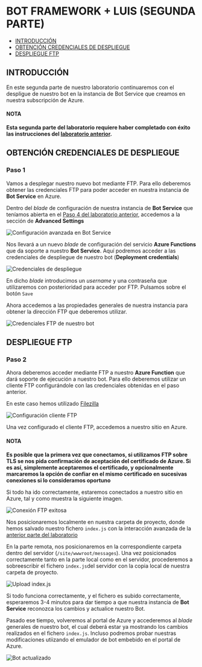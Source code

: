 # BOT FRAMEWORK + LUIS (SEGUNDA PARTE)
* [INTRODUCCIÓN](#introducciÓn)
* [OBTENCIÓN CREDENCIALES DE DESPLIEGUE](#obtenciÓn-credenciales-de-despliegue)
* [DESPLIEGUE FTP](#despliegue-ft)

## INTRODUCCIÓN
En este segunda parte de nuestro laboratorio continuaremos con el despligue de 
nuestro bot en la instancia de Bot Service que creamos en nuestra subscripción de Azure.

#### NOTA
**Esta segunda parte del laboratorio requiere haber completado con éxito las 
instrucciones del [laboratorio anterior](./README.md).**

## OBTENCIÓN CREDENCIALES DE DESPLIEGUE

### Paso 1
Vamos a desplegar nuestro nuevo bot mediante FTP. Para ello deberemos obtener 
las credenciales FTP para poder acceder en nuestra instancia de **Bot Service**
en Azure. 

Dentro del *blade* de configuración de nuestra instancia de **Bot Service** que 
teníamos abierta en el [Paso 4 del laboratorio anterior](./README.md#paso-4),
accedemos a la sección de **Advanced Settings**

![Configuración avanzada en Bot Service](./images/lab2/img1-step1.png)

Nos llevará a un nuevo *blade* de configuración del servicio **Azure Functions** 
que da soporte a nuestro **Bot Service**. Aquí podremos acceder a las credenciales
de despliegue de nuestro bot (**Deployment credentials**)

![Credenciales de despliegue](./images/lab2/img2-step1.png)

En dicho *blade* introducimos un *username* y una contraseña que utilizaremos
con posterioridad para acceder por FTP. Pulsamos sobre el botón `Save`

Ahora accedemos a las propiedades generales de nuestra instancia para 
obtener la dirección FTP que deberemos utilizar.

![Credenciales FTP de nuestro bot](./images/lab2/img3-step1.png)

## DESPLIEGUE FTP

### Paso 2
Ahora deberemos acceder mediante FTP a nuestro **Azure Function** que dará 
soporte de ejecución a nuestro bot. Para ello deberemos utilizar un cliente FTP
configurándole con las credenciales obtenidas en el paso anterior.

En este caso hemos utilizado [Filezilla](https://filezilla-project.org) 

![Configuración cliente FTP](./images/lab2/img1-step2.png)

Una vez configurado el cliente FTP, accedemos a nuestro sitio en Azure.

#### NOTA
**Es posible que la primera vez que conectamos, si utilizamos FTP sobre TLS se 
nos pida confirmación de aceptación del certificado de Azure. Si es así, 
simplemente aceptaremos el certificado, y opcionalmente marcaremos la opción
de confiar en el mismo certificado en sucesivas conexiones si lo 
consideramos oportuno**

Si todo ha ido correctamente, estaremos conectados a nuestro sitio en Azure, 
tal y como muestra la siguiente imagen.

 ![Conexión FTP exitosa](./images/lab2/img2-step2.png)

 Nos posicionaremos localmente en nuestra carpeta de proyecto, donde hemos 
 salvado nuestro fichero `index.js` con la interacción avanzada de la
  [anterior parte del laboratorio ](./README.md##interacciÓn-avanzada-con-nuestro-bot)

En la parte remota, nos posicionaremos en la correspondiente carpeta dentro del 
servidor (`/site/wwwroot/messages`). Una vez posicionados correctamente tanto
en la parte local como en el servidor, procederemos a sobreescribir el fichero 
`index.js`del servidor con la copia local de nuestra carpeta de proyecto.

 ![Upload index.js](./images/lab2/img3-step2.png)

 Si todo funciona correctamente, y el fichero es subido correctamente, esperaremos 
 3-4 minutos para dar tiempo a que nuestra instancia de **Bot Service** reconozca
 los cambios y actualice nuestro Bot.

 Pasado ese tiempo, volveremos al portal de Azure y accederemos al *blade* generales
 de nuestro bot, el cual deberá estar ya mostrando los cambios realizados en 
 el fichero `index.js`. Incluso podremos probar nuestras modificaciones utiizando
 el emulador de bot embebido en el portal de Azure.

  ![Bot actualizado](./images/lab2/img4-step2.png)

  










